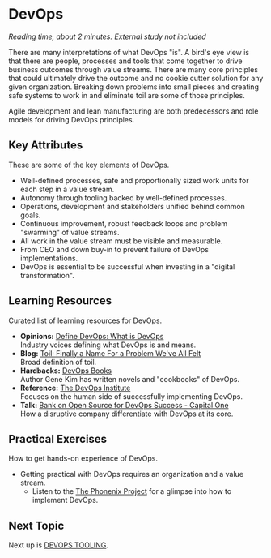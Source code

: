 # DevOps
*Reading time, about 2 minutes. External study not included*

There are many interpretations of what DevOps "is". A bird's eye view is that there are people, processes and tools that come together to drive business outcomes through value streams. There are many core principles that could ultimately drive the outcome and no cookie cutter solution for any given organization. Breaking down problems into small pieces and creating safe systems to work in and eliminate toil are some of those principles. 

Agile development and lean manufacturing are both predecessors and role models for driving DevOps principles.

## Key Attributes
These are some of the key elements of DevOps.

- Well-defined processes, safe and proportionally sized work units for each step in a value stream.
- Autonomy through tooling backed by well-defined processes.
- Operations, development and stakeholders unified behind common goals.
- Continuous improvement, robust feedback loops and problem "swarming" of value streams.
- All work in the value stream must be visible and measurable.
- From CEO and down buy-in to prevent failure of DevOps implementations. 
- DevOps is essential to be successful when investing in a "digital transformation".

## Learning Resources
Curated list of learning resources for DevOps.

- **Opinions:** [Define DevOps: What is DevOps](http://www.itskeptic.org/content/define-devops)<br />
  Industry voices defining what DevOps is and means.
- **Blog:** [Toil: Finally a Name For a Problem We've All Felt](https://www.rundeck.com/blog/toil-finally-a-name-for-a-problem)<br />
  Broad definition of toil.
- **Hardbacks:** [DevOps Books](https://itrevolution.com/devops-books/)<br />
  Author Gene Kim has written novels and "cookbooks" of DevOps.
- **Reference:** [The DevOps Institute](https://devopsinstitute.com/)<br />
  Focuses on the human side of successfully implementing DevOps.
- **Talk:** [Bank on Open Source for DevOps Success - Capital One](https://www.youtube.com/watch?v=CTDx627FRVg)<br />
  How a disruptive company differentiate with DevOps at its core.

## Practical Exercises
How to get hands-on experience of DevOps.

- Getting practical with DevOps requires an organization and a value stream. 
  - Listen to the [The Phonenix Project](https://soundcloud.com/itrevolution/sets/the-phoenix-project-part-2) for a glimpse into how to implement DevOps.

## Next Topic
Next up is [DEVOPS TOOLING](DEVOPS_TOOLING.md).

